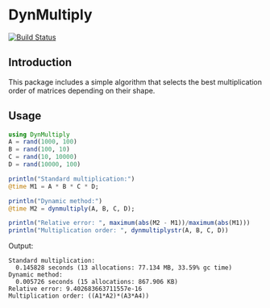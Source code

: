 # DynMultiply

[![Build Status](https://travis-ci.org/LMescheder/DynMultiply.jl.svg?branch=master)](https://travis-ci.org/LMescheder/DynMultiply.jl)

## Introduction
This package includes a simple algorithm that selects the best multiplication order of matrices depending on their shape.

## Usage
```julia
using DynMultiply
A = rand(1000, 100)
B = rand(100, 10)
C = rand(10, 10000)
D = rand(10000, 100)

println("Standard multiplication:")
@time M1 = A * B * C * D;

println("Dynamic method:")
@time M2 = dynmultiply(A, B, C, D);

println("Relative error: ", maximum(abs(M2 - M1))/maximum(abs(M1)))
println("Multiplication order: ", dynmultiplystr(A, B, C, D))
```
Output:
```
Standard multiplication:
  0.145828 seconds (13 allocations: 77.134 MB, 33.59% gc time)
Dynamic method:
  0.005726 seconds (15 allocations: 867.906 KB)
Relative error: 9.402683663711557e-16
Multiplication order: ((A1*A2)*(A3*A4))
```
